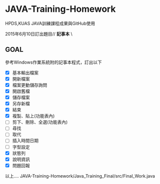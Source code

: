 # JAVA-Training-Homework
HPDS,KUAS JAVA訓練課程成果與GitHub使用

2015年6月10日訂出題目// **記事本** \\

## GOAL
參考Windows作業系統附的記事本程式，訂出以下
- [x] 基本輸出檔案
- [x] 開新檔案
- [x] 檔案更動儲存詢問
- [x] 開啟舊檔
- [x] 儲存檔案
- [x] 另存新檔
- [x] 結束
- [x] 複製、貼上(功能表內)
- [ ] 剪下、刪除、全選(功能表內)
- [ ] 尋找
- [ ] 取代
- [ ] 插入時間日期
- [ ] 字型設定
- [x] 狀態列
- [x] 說明資訊
- [x] 問題回報

以上....
JAVA-Training-Homework/Java_Training_Final/src/Final_Work.java

